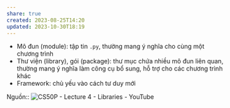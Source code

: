 ```yaml
---
share: true
created: 2023-08-25T14:20
updated: 2023-10-30T18:19
---
```


- Mô đun (module): tập tin `.py`, thường mang ý nghĩa cho cùng một chương trình
- Thư viện (library), gói (package): thư mục chứa nhiều mô đun liên quan, thường mang ý nghĩa làm công cụ bổ sung, hỗ trợ cho các chương trình khác
- Framework: chủ yếu vào cách tư duy mới

Nguồn:: ![CS50P - Lecture 4 - Libraries - YouTube](https://youtu.be/MztLZWibctI)
